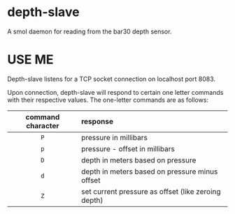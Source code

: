 # depth-slave
A smol daemon for reading from the bar30 depth sensor.

# USE ME
Depth-slave listens for a TCP socket connection on localhost port 8083.

Upon connection, depth-slave will respond to certain one letter commands with their respective values. The one-letter commands are as follows:

command character | response
:---: | :---
`P` | pressure in millibars
`p` | pressure - offset in millibars
`D` | depth in meters based on pressure
`d` | depth in meters based on pressure minus offset
`Z` | set current pressure as offset (like zeroing depth)